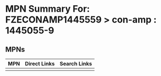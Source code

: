 



# MPN Summary For: FZECONAMP1445559 > con-amp : 1445055-9

## MPNs
  

|MPN|Direct Links|Search Links|
| :--- | :--- | :--- |
||||

